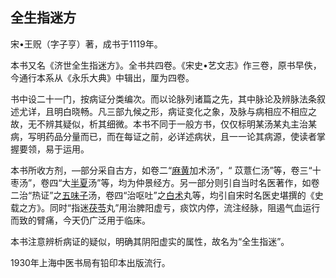 ## 全生指迷方

宋•王贶（字子亨）著，成书于1119年。

本书又名《济世全生指迷方》。全书共四卷。《宋史•艺文志》作三卷，原书早佚，今通行本系从《永乐大典》中辑出，厘为四卷。

书中设二十一门，按病证分类编次。而以论脉列诸篇之先，其中脉论及辨脉法条叙述尤详，且明白晓畅。凡三部九候之形，病证变化之象，及脉与病相应不相应之故，无不辨其疑似，析其细微。本书不同于一般方书，仅仅标明某汤某丸主治某病，写明药品分量而已，而在每证之前，必详述病状，且一一论其病源，使读者掌握要领，易于运用。

本书所收方剂，―部分采自古方，如卷二“[麻黄](https://www.gmzyjc.com/read/bc/bc01-1.1.1.0.0.md)加术汤”，“ 苡薏仁汤”等，卷三“十枣汤”，卷四“大[半夏](https://www.gmzyjc.com/read/bc/bc16-0.1.1.0.0.md)汤”等，均为仲景经方。另一部分则引自当时名医著作，如卷二治“热证”之[五味子](https://www.gmzyjc.com/read/bc/bc18-0.0.2.0.0.md)汤，卷四“治呕吐”之[白术](https://www.gmzyjc.com/read/bc/bc17-0.1.5.0.0.md)丸等，均引自宋时名医史堪撰的《史载之方》。同时“指迷[茯苓](https://www.gmzyjc.com/read/bc/bc05-0.0.1.0.0.md)丸”用治脾阳虚亏，痰饮内停，流注经脉，阻遏气血运行而致的臂痛，今天仍广泛用于临床。

本书注意辨析病证的疑似，明确其阴阳虚实的属性，故名为“全生指迷”。

1930年上海中医书局有铅印本出版流行。
